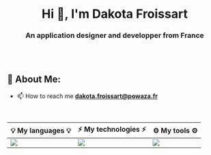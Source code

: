 <h1 align="center">Hi 👋, I'm Dakota Froissart</h1>
<h3 align="center">An application designer and developper from France</h3>

</br>
</br>

<h2 align="left">💫 About Me:</h2>

- 📫 How to reach me **dakota.froissart@powaza.fr**

</br>
<div style="width:100%;">
<table>
  <thead>
    <tr>
      <th scope="col">💡 My languages 💡</th>
      <th scope="col">⚡ My technologies ⚡</th>
      <th scope="col">⚙️ My tools ⚙️</th>
    </tr>
  </thead>
  <tbody>
    <tr>
      <td align="left">
        <img src="https://skillicons.dev/icons?i=py,js,ts,php,mysql&perline=3" />
      </td>
      <td align="left">
        <img src="https://skillicons.dev/icons?i=react,vite,tailwind,adonis&perline=3" />
      </td>
      <td align="left">
        <img src="https://skillicons.dev/icons?i=vscode,git,github,gitlab,linux,ps,figma,apple&perline=4" />
      </td>
    </tr>
  </tbody>
</table>
</div>
